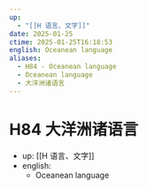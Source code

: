 ```yaml
---
up:
  - "[[H 语言、文字]]"
date: 2025-01-25
ctime: 2025-01-25T16:18:53
english: Oceanean language
aliases:
  - H84 - Oceanean language
  - Oceanean language
  - 大洋洲诸语言
---
```


# H84 大洋洲诸语言

- up: [[H 语言、文字]]
- english:
	- Oceanean language
